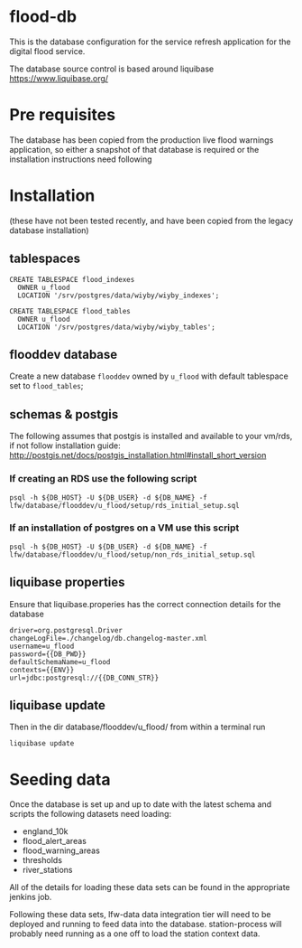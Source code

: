 # flood-db

This is the database configuration for the service refresh application for the digital flood service.

The database source control is based around liquibase https://www.liquibase.org/

# Pre requisites

The database has been copied from the production live flood warnings application, so either a snapshot of that database is required or the installation instructions need following

# Installation
(these have not been tested recently, and have been copied from the legacy database installation)

## tablespaces

```
CREATE TABLESPACE flood_indexes
  OWNER u_flood
  LOCATION '/srv/postgres/data/wiyby/wiyby_indexes';

CREATE TABLESPACE flood_tables
  OWNER u_flood
  LOCATION '/srv/postgres/data/wiyby/wiyby_tables';
```

## flooddev database
Create a new database `flooddev` owned by `u_flood` with default tablespace set to `flood_tables`;

## schemas & postgis

The following assumes that postgis is installed and available to your vm/rds, if not follow installation guide: http://postgis.net/docs/postgis_installation.html#install_short_version

### If creating an RDS use the following script

```
psql -h ${DB_HOST} -U ${DB_USER} -d ${DB_NAME} -f lfw/database/flooddev/u_flood/setup/rds_initial_setup.sql
```

### If an installation of postgres on a VM use this script

```
psql -h ${DB_HOST} -U ${DB_USER} -d ${DB_NAME} -f lfw/database/flooddev/u_flood/setup/non_rds_initial_setup.sql
```

## liquibase properties

Ensure that liquibase.properies has the correct connection details for the database

```
driver=org.postgresql.Driver
changeLogFile=./changelog/db.changelog-master.xml
username=u_flood
password={{DB_PWD}}
defaultSchemaName=u_flood
contexts={{ENV}}
url=jdbc:postgresql://{{DB_CONN_STR}}
```


## liquibase update
Then in the dir database/flooddev/u_flood/ from within a terminal run

```
liquibase update
```

# Seeding data
Once the database is set up and up to date with the latest schema and scripts the following datasets need loading:

- england_10k
- flood_alert_areas
- flood_warning_areas
- thresholds
- river_stations

All of the details for loading these data sets can be found in the appropriate jenkins job.

Following these data sets, lfw-data data integration tier will need to be deployed and running to feed data into the database. station-process will probably need running as a one off to load the station context data.

